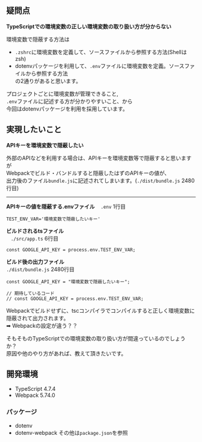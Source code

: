 ## 疑問点
**TypeScriptでの環境変数の正しい環境変数の取り扱い方が分からない**

環境変数で隠蔽する方法は
- `.zshrc`に環境変数を定義して、ソースファイルから参照する方法(Shellはzsh)
- dotenvパッケージを利用して、`.env`ファイルに環境変数を定義。ソースファイルから参照する方法  
の2通りがあると思います。

プロジェクトごとに環境変数が管理できること,   
`.env`ファイルに記述する方が分かりやすいこと、から  
今回はdotenvパッケージを利用を採用しています。

## 実現したいこと

**APIキーを環境変数で隠蔽したい**

外部のAPIなどを利用する場合は、APIキーを環境変数等で隠蔽すると思いますが  
Webpackでビルド・バンドルすると隠蔽したはずのAPIキーの値が、  
出力後のファイル`bundle.js`に記述されてしまいます。(`./dist/bundle.js` 2480行目)
  
---
**APIキーの値を隠蔽する.envファイル** 
`　.env` 1行目
```
TEST_ENV_VAR='環境変数で隠蔽したいキー'
```
**ビルドされるtsファイル**  
`　./src/app.ts` 6行目
```
const GOOGLE_API_KEY = process.env.TEST_ENV_VAR;
```
**ビルド後の出力ファイル**  
`./dist/bundle.js` 2480行目
```
const GOOGLE_API_KEY = "環境変数で隠蔽したいキー";

// 期待しているコード
// const GOOGLE_API_KEY = process.env.TEST_ENV_VAR;
```  
  
Webpackでビルドせずに、tscコンパイラでコンパイルすると正しく環境変数に隠蔽されて出力されます。  
➡︎ Webpackの設定が違う？？  
  
そもそものTypeScriptでの環境変数の取り扱い方が間違っているのでしょうか？  
原因や他のやり方があれば、教えて頂きたいです。

## 開発環境

- TypeScript 4.7.4  
- Webpack 5.74.0  

### パッケージ
- dotenv
- dotenv-webpack
その他は`package.json`を参照




